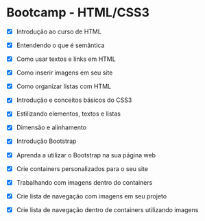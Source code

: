 # Bootcamp - HTML/CSS3

- [x] Introdução ao curso de HTML
- [x] Entendendo o que é semântica
- [x] Como usar textos e links em HTML
- [x] Como inserir imagens em seu site
- [x] Como organizar listas com HTML
- [x] Introdução e conceitos básicos do CSS3
- [x] Estilizando elementos, textos e listas
- [x] Dimensão e alinhamento

- [x] Introdução Bootstrap
- [x] Aprenda a utilizar o Bootstrap na sua página web
- [x] Crie containers personalizados para o seu site
- [x] Trabalhando com imagens dentro do containers
- [x] Crie lista de navegação com imagens em seu projeto
- [x] Crie lista de navegação dentro de containers utilizando imagens